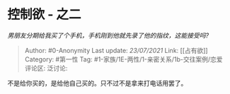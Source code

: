 # 控制欲 - 之二
*男朋友分期给我买了个手机，手机刚到他就先录了他的指纹，这能接受吗?*

> Author: #0-Anonymity
> Last update: *23/07/2021*
> Link: [[占有欲]]
> Category: #第一性
> Tag: #1-家族/1E-两性/1-亲密关系/1b-交往案例/恋爱
> 评论区:
> 泛讨论:

不是给你买的，是给他自己买的。只不过不是拿来打电话用罢了。
